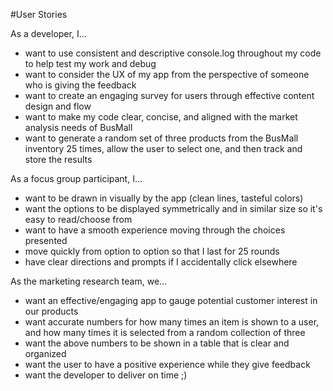 #User Stories

As a developer, I...
- want to use consistent and descriptive console.log throughout my code to help test my work and debug
- want to consider the UX of my app from the perspective of someone who is giving the feedback
- want to create an engaging survey for users through effective content design and flow
- want to make my code clear, concise, and aligned with the market analysis needs of BusMall
- want to generate a random set of three products from the BusMall inventory 25 times, allow the user to select one, and then track and store the results


As a focus group participant, I...
- want to be drawn in visually by the app (clean lines, tasteful colors)
- want the options to be displayed symmetrically and in similar size so it's easy to read/choose from
- want to have a smooth experience moving through the choices presented
- move quickly from option to option so that I last for 25 rounds
- have clear directions and prompts if I accidentally click elsewhere

As the marketing research team, we...
- want an effective/engaging app to gauge potential customer interest in our products
- want accurate numbers for how many times an item is shown to a user, and how many times it is selected from a random collection of three
- want the above numbers to be shown in a table that is clear and organized
- want the user to have a positive experience while they give feedback
- want the developer to deliver on time ;)

